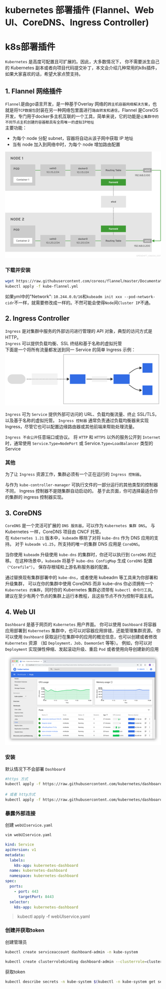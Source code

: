 # kubernetes 部署插件 (Flannel、Web UI、CoreDNS、Ingress Controller)


# k8s部署插件
`Kubernetes` 是高度可配置且可扩展的。因此，大多数情况下， 你不需要派生自己的 Kubernetes 副本或者向项目代码提交补丁，本文会介绍几种常用的k8s插件，如果大家喜欢的话，希望大家点赞支持。
## 1. Flannel 网络插件
`Flannel`是由go语言开发，是一种基于Overlay 网络的`跨主机容器网络解决方案`，也就是将`TCP数据包`封装在另一种网络包里面进行`路由转发和通信`，Flannel 是CoreOS 开发，专门用于docker多主机互联的一个工具，简单来说，它的功能是`让集群中的不同节点主机创建的容器都具有全局唯一的虚拟IP地址`  
主要功能：  
- 为每个 node 分配 subnet，容器将自动从该子网中获取 IP 地址
- 当有 node 加入到网络中时，为每个 node 增加路由配置  
  
![flannel](/images/flannel-networking.png)
### 下载并安装
```sh
wget https://raw.githubusercontent.com/coreos/flannel/master/Documentation/kube-flannel.yml
kubectl apply -f kube-flannel.yml
```
如果yml中的"Network": `10.244.0.0/16`和`kubeadm init xxx --pod-network-cidr`不一样，就需要修改成一样的。不然可能会使得`Node`间`Cluster IP`不通。

## 2. Ingress Controller
`Ingress` 是对集群中服务的外部访问进行管理的 API 对象，典型的访问方式是 HTTP。  
`Ingress` 可以提供负载均衡、SSL 终结和基于名称的虚拟托管  
下面是一个将所有流量都发送到同一 Service 的简单 Ingress 示例：  
![image](/images/ingress.svg)

`Ingress` 可为 `Service` 提供外部可访问的 URL、负载均衡流量、终止 SSL/TLS，以及基于名称的虚拟托管。 `Ingress 控制器` 通常负责通过负载均衡器来实现 Ingress，尽管它也可以配置边缘路由器或其他前端来帮助处理流量。  
  
`Ingress 不会公开`任意端口或协议。 将 `HTTP` 和 `HTTPS` 以外的服务公开到 `Internet` 时，通常使用 `Service`.`Type=NodePort` 或 Service.`Type=LoadBalancer` 类型的 Service  
### 其他
为了让 `Ingress` 资源工作，集群必须有一个正在运行的 `Ingress 控制器`。

与作为 `kube-controller-manager` 可执行文件的一部分运行的其他类型的控制器不同， Ingress 控制器不是随集群自动启动的。 基于此页面，你可选择最适合你的集群的 ingress 控制器实现。

## 3. CoreDNS
`CoreDNS` 是一个灵活可扩展的 `DNS 服务器`，可以作为 `Kubernetes 集群 DNS`。 与 Kubernetes 一样，CoreDNS 项目由 CNCF 托管。  
在 `Kubernetes 1.21` 版本中，`kubeadm` 移除了对将 `kube-dns` 作为 DNS 应用的支持。 对于 `kubeadm v1.25`，所支持的唯一的集群 DNS 应用是 `CoreDNS`。

当你使用 `kubeadm` 升级使用 `kube-dns` 的集群时，你还可以执行到 `CoreDNS` 的迁移。 在这种场景中，`kubeadm` 将基于 `kube-dns ConfigMap` 生成 `CoreDNS` 配置`（"Corefile"）`， 保存存根域和上游名称服务器的配置。


  
通过替换现有集群部署中的 `kube-dns`，或者使用 kubeadm 等工具来为你部署和升级集群， 可以在你的集群中使用 CoreDNS 而非 kube-dns
你必须拥有一个 `Kubernetes 的集群`，同时你的 Kubernetes 集群必须带有 `kubectl 命令行工具`。 建议在至少有两个节点的集群上运行本教程，且这些节点不作为控制平面主机。


## 4. Web UI
`Dashboard` 是基于网页的 `Kubernetes` 用户界面。 你可以使用 `Dashboard` 将容器应用部署到 `Kubernetes` 集群中，也可以对容器应用排错，还能管理集群资源。 你可以使用 `Dashboard` 获取运行在集群中的应用的概览信息，也可以创建或者修改 `Kubernetes` 资源 （如 `Deployment，Job，DaemonSet` 等等）。 例如，你可以对 `Deployment` 实现弹性伸缩、发起滚动升级、重启 `Pod` 或者使用向导创建新的应用  
![image](/images/ui-dashboard.png)
### 安装
默认情况下不会部署 `Dashboard`  
```sh
#https 方式
kubectl apply -f https://raw.githubusercontent.com/kubernetes/dashboard/v2.6.1/aio/deploy/recommended.yaml

# 或者 http方式 
kubectl apply -f https://raw.githubusercontent.com/kubernetes/dashboard/v2.6.1/aio/deploy/alternative.yaml
```
### 暴露外部连接
创建 `webUIservice.yaml`
```sh
vim webUIservice.yaml
```
```yaml
kind: Service
apiVersion: v1
metadata:
  labels:
    k8s-app: kubernetes-dashboard
  name: kubernetes-dashboard
  namespace: kubernetes-dashboard
spec:
  ports:
    - port: 443
      targetPort: 8443
  selector:
    k8s-app: kubernetes-dashboard
```
>kubectl apply -f webUIservice.yaml


### 创建并获取token
创建管理员
```sh
kubectl create serviceaccount dashboard-admin -n kube-system
```
```sh
kubectl create clusterrolebinding dashboard-admin --clusterrole=cluster-admin --serviceaccount=kube-system:dashboard-admin
```
获取token
```sh
kubectl describe secrets -n kube-system $(kubectl -n kube-system get secret | grep dashboard-admin | awk '{print $1}')
```


